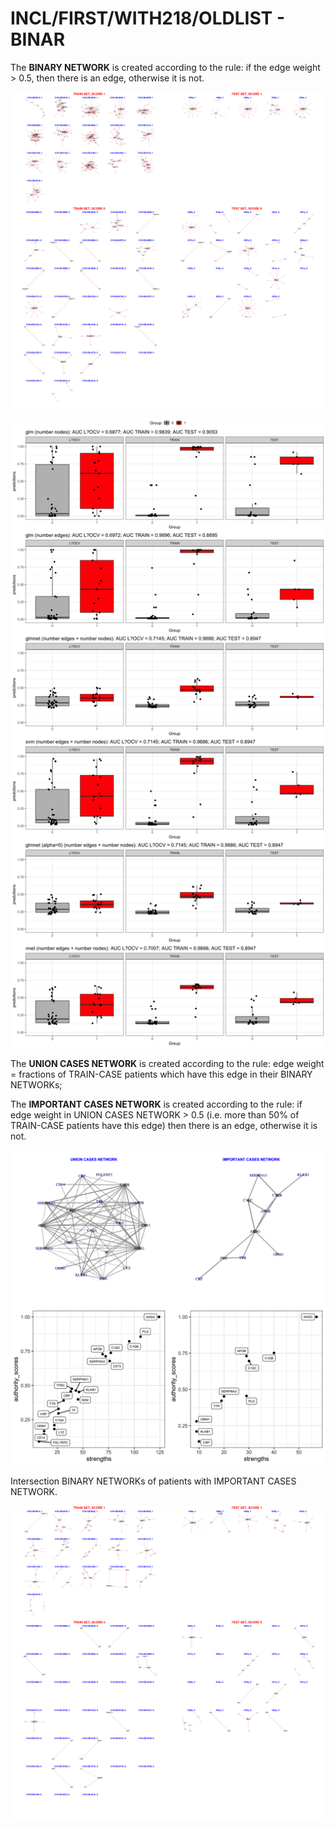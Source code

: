 # INCL/FIRST/WITH218/OLDLIST - BINAR

The **BINARY NETWORK** is created according to the rule: if the edge weight > 0.5, then there is an edge, otherwise it is not.

![Image](InclDNI_First_OLDEST_patients_networks_BINAR.png)

![Image](InclDNI_First_OLDEST_nodes_and_edges_binar.png)

The **UNION CASES NETWORK** is created according to the rule: edge weight = fractions of TRAIN-CASE patients which have this edge in their BINARY NETWORKs;

The **IMPORTANT CASES NETWORK** is created according to the rule: if edge weight in UNION CASES NETWORK > 0.5 (i.e. more than 50% of TRAIN-CASE patients have this edge) then there is an edge, otherwise it is not. 

![Image](InclDNI_First_OLDEST_SUM_CASES.png)

Intersection BINARY NETWORKs of patients with IMPORTANT CASES NETWORK.

![Image](InclDNI_First_OLDEST_patients_networks_BINAR_FILTERED.png)

